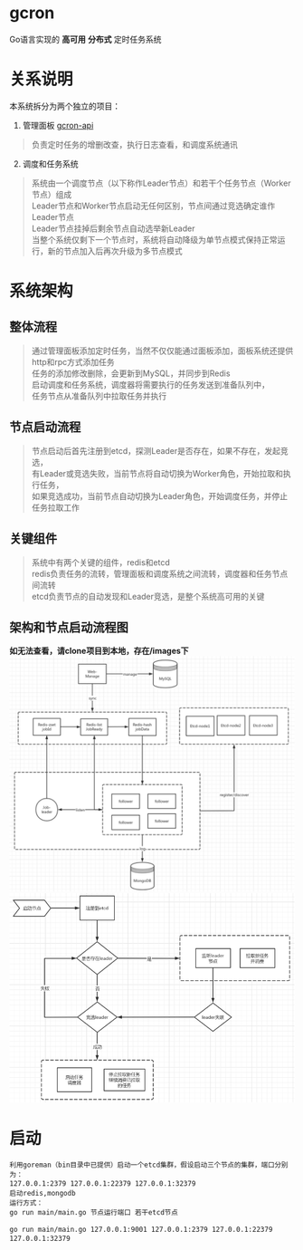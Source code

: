 # gcron

Go语言实现的 **高可用** **分布式** 定时任务系统 <br />

# 关系说明
本系统拆分为两个独立的项目：
1. 管理面板 [gcron-api](https://github.com/artfoxe6/gcron-api) <br />
>负责定时任务的增删改查，执行日志查看，和调度系统通讯
2. 调度和任务系统
>系统由一个调度节点（以下称作Leader节点）和若干个任务节点（Worker节点）组成 <br />
>Leader节点和Worker节点启动无任何区别，节点间通过竞选确定谁作Leader节点<br />
>Leader节点挂掉后剩余节点自动选举新Leader<br />
>当整个系统仅剩下一个节点时，系统将自动降级为单节点模式保持正常运行，新的节点加入后再次升级为多节点模式<br />

# 系统架构
## 整体流程
>通过管理面板添加定时任务，当然不仅仅能通过面板添加，面板系统还提供http和rpc方式添加任务<br />
>任务的添加修改删除，会更新到MySQL，并同步到Redis <br/>
>启动调度和任务系统，调度器将需要执行的任务发送到准备队列中，<br/>
>任务节点从准备队列中拉取任务并执行<br/>

## 节点启动流程
>节点启动后首先注册到etcd，探测Leader是否存在，如果不存在，发起竞选，<br />
>有Leader或竞选失败，当前节点将自动切换为Worker角色，开始拉取和执行任务，<br />
>如果竞选成功，当前节点自动切换为Leader角色，开始调度任务，并停止任务拉取工作<br />

## 关键组件
>系统中有两个关键的组件，redis和etcd<br/>
>redis负责任务的流转，管理面板和调度系统之间流转，调度器和任务节点间流转<br />
>etcd负责节点的自动发现和Leader竞选，是整个系统高可用的关键<br />
                                                                                                                                                                                                   
      
## 架构和节点启动流程图
**如无法查看，请clone项目到本地，存在/images下**
 <br />![系统架构图](https://raw.githubusercontent.com/artfoxe6/gcron/master/images/system.png)
 <br />![节点启动流程图](https://raw.githubusercontent.com/artfoxe6/gcron/master/images/node.png)

# 启动
    利用goreman（bin目录中已提供）启动一个etcd集群，假设启动三个节点的集群，端口分别为：
    127.0.0.1:2379 127.0.0.1:22379 127.0.0.1:32379
    启动redis,mongodb
    运行方式：
    go run main/main.go 节点运行端口 若干etcd节点 
```
go run main/main.go 127.0.0.1:9001 127.0.0.1:2379 127.0.0.1:22379 127.0.0.1:32379
```


